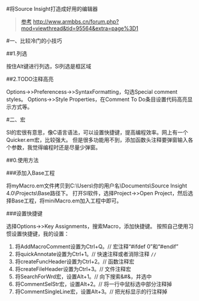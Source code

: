 #将Source Insight打造成好用的编辑器

>[参考](http://www.armbbs.cn/forum.php?mod=viewthread&tid=95564&extra=page%3D1)
http://www.armbbs.cn/forum.php?mod=viewthread&tid=95564&extra=page%3D1

#一、比较冷门的小技巧

##1.列选

按住Alt键进行列选，SI列选是框区域

##2.TODO注释高亮

Options->>Preferencess->>SyntaxFormatting，勾选Special comment styles。
Options->>Style Properties，在Comment To Do条目设置代码高亮显示方式等。

#二、宏

SI的宏很有意思，像C语言语法，可以设置快捷键，提高编程效率。网上有一个Quicker.em宏，比较强大。
但是很多功能用不到，添加函数头注释要弹窗输入各个参数，我觉得编程时还是尽量少弹窗。

##0.使用方法

###添加入Base工程

将myMacro.em文件拷贝到C:\Users\你的用户名\Documents\Source Insight 4.0\Projects\Base路径下。
打开SI软件，选择Project->>Open Project，然后选择Base工程，将miniMacro.em加入工程中即可。

###设置快捷键

选择Options->>Key Assignments，搜索Macro，添加快捷键。
按照自己使用习惯设置快捷键，我的设置：
1. 将AddMacroComment设置为Ctrl+Q。// 宏注释“#ifdef 0”和“#endif”
2. 将quickAnnotate设置为Ctrl+1。// 快速注释或者消除注释 `//`
3. 将createFuncHeader设置为Ctrl+2。// 函数注释宏
4. 将createFileHeader设置为Ctrl+3。// 文件注释宏
5. 将SearchForWrd宏，设置Alt+1。// 向下搜索&#&，并选中
6. 将CommentSelStr宏，设置Alt+2。// 将一行中鼠标选中部分注释掉
7. 将CommentSingleLine宏，设置Alt+3。// 把光标显示的行注释掉


